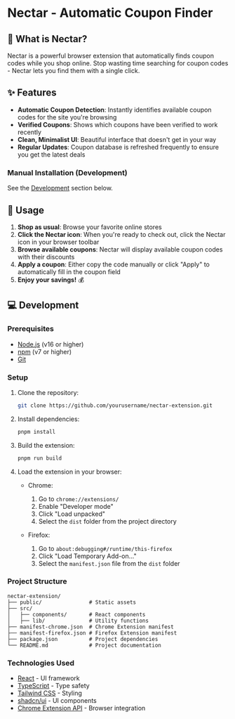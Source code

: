# Nectar - Automatic Coupon Finder

## 🍯 What is Nectar?

Nectar is a powerful browser extension that automatically finds coupon codes while you shop online. Stop wasting time searching for coupon codes - Nectar lets you find them with a single click.

## ✨ Features

- **Automatic Coupon Detection**: Instantly identifies available coupon codes for the site you're browsing
- **Verified Coupons**: Shows which coupons have been verified to work recently
- **Clean, Minimalist UI**: Beautiful interface that doesn't get in your way
- **Regular Updates**: Coupon database is refreshed frequently to ensure you get the latest deals

### Manual Installation (Development)

See the [Development](#development) section below.

## 🚀 Usage

1. **Shop as usual**: Browse your favorite online stores
2. **Click the Nectar icon**: When you're ready to check out, click the Nectar icon in your browser toolbar
3. **Browse available coupons**: Nectar will display available coupon codes with their discounts
4. **Apply a coupon**: Either copy the code manually or click "Apply" to automatically fill in the coupon field
5. **Enjoy your savings!** 💰

## 💻 Development

### Prerequisites

- [Node.js](https://nodejs.org/) (v16 or higher)
- [npm](https://www.npmjs.com/) (v7 or higher)
- [Git](https://git-scm.com/)

### Setup

1. Clone the repository:

   ```bash
   git clone https://github.com/yourusername/nectar-extension.git
   ```

2. Install dependencies:

   ```bash
   pnpm install
   ```

3. Build the extension:

   ```bash
   pnpm run build
   ```

4. Load the extension in your browser:

   - Chrome:

     1. Go to `chrome://extensions/`
     2. Enable "Developer mode"
     3. Click "Load unpacked"
     4. Select the `dist` folder from the project directory

   - Firefox:
     1. Go to `about:debugging#/runtime/this-firefox`
     2. Click "Load Temporary Add-on..."
     3. Select the `manifest.json` file from the `dist` folder

### Project Structure

```
nectar-extension/
├── public/               # Static assets
├── src/
│   ├── components/       # React components
│   ├── lib/              # Utility functions
├── manifest-chrome.json  # Chrome Extension manifest
├── manifest-firefox.json # Firefox Extension manifest
├── package.json          # Project dependencies
└── README.md             # Project documentation
```

### Technologies Used

- [React](https://reactjs.org/) - UI framework
- [TypeScript](https://www.typescriptlang.org/) - Type safety
- [Tailwind CSS](https://tailwindcss.com/) - Styling
- [shadcn/ui](https://ui.shadcn.com/) - UI components
- [Chrome Extension API](https://developer.chrome.com/docs/extensions/reference/) - Browser integration

